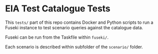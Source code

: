 # EIA Test Catalogue Tests

This `tests/` part of this repo contains Docker and Python scripts to run a Fuseki instance to test scenario queries against the catalogue data.

Fuseki can be run from the Taskfile within `fuseki/`.

Each scenario is described within subfolder of the `scenario/` folder.